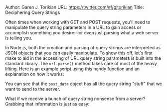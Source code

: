 Author: Garen J. Torikian
URL: https://twitter.com/#!/gjtorikian
Title: Deciphering Query Strings

Often times when working with GET and POST requests, you'll need to manipulate the query string parameters in a URL to gain access or accomplish something you desire—or even just parsing what a web server is telling you.

In Node.js, both the creation and parsing of query strings are interpreted as JSON objects that you can easily manipulate. To show this off, let's first make  to aid in the accessing of URL query string parameters is built into the standard library. The `url.parse()` method takes care of most of the heavy lifting.  Here is an example script using this handy function and an explanation on how it works:

<script src='http://snippets.c9.io/github.com/c9/nodemanual.org-examples/nodejs_dev_guide/http_query_strings/querystring.example.1.js?linestart=3&lineend=0&showlines=false&skipc9=true' defer='defer'></script> 

You can see that the `post_data` object has all the query string "stuff" that we want to send to the server.

What if we receive a bunch of query string nonsense from a server? Grabbing that information is just as easy:

<script src='http://snippets.c9.io/github.com/c9/nodemanual.org-examples/nodejs_dev_guide/http_query_strings/querystring.example.2.js?linestart=3&lineend=0&showlines=false' defer='defer'></script> 